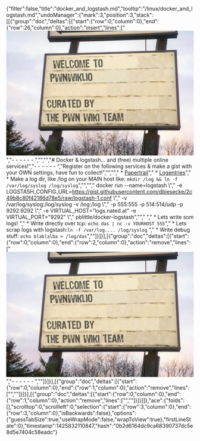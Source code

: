 {"filter":false,"title":"docker_and_logstash.md","tooltip":"/linux/docker_and_logstash.md","undoManager":{"mark":3,"position":3,"stack":[[{"group":"doc","deltas":[{"start":{"row":0,"column":0},"end":{"row":26,"column":0},"action":"insert","lines":["![My WIki](images/logo.jpg)","- - - - - - ","","","# Docker & logstash... and (free) multiple online services!","- - - - - - ","Register on the following services & make a gist with your OWN settings, have fun to collect!","","","  * [Papertrail](https://papertrailapp.com/?thank=7cfb38)","  * [Logentries](https://logentries.com/learnmore?code=c4TEpHn52LKeRN9Yb6Aku8XZQxfWUhws)","  * Make a log dir, like /log on your MAIN host like: `mkdir /log && ln -f /var/log/syslog /log/syslog`","","","    docker run --name=logstash \\","        -e LOGSTASH_CONFIG_URL=https://gist.githubusercontent.com/dbiesecke/2c49b8c80f42186d78e5/raw/logstash-1.conf \\","        -v /var/log/syslog:/log/syslog -v /log:/log \\","        -p 555:555 -p 514:514/udp -p 9292:9292 \\","        -e VIRTUAL_HOST=\"logs.nated.at\" -e VIRTUAL_PORT=\"9292\" \\","        pblittle/docker-logstash","","        ","   * Lets write som logs! ","   * Write directly over tcp: `echo das | nc -v YOURHOST 555`","   * Lets scrap logs with logstash:`ln -f /var/log.... /log/syslog` ","   * Write debug stuff: `echo blablalba > /log/das`",""]}]}],[{"group":"doc","deltas":[{"start":{"row":0,"column":0},"end":{"row":2,"column":0},"action":"remove","lines":["![My WIki](images/logo.jpg)","- - - - - - ",""]}]}],[{"group":"doc","deltas":[{"start":{"row":0,"column":0},"end":{"row":1,"column":0},"action":"remove","lines":["",""]}]}],[{"group":"doc","deltas":[{"start":{"row":0,"column":0},"end":{"row":1,"column":0},"action":"remove","lines":["",""]}]}]]},"ace":{"folds":[],"scrolltop":0,"scrollleft":0,"selection":{"start":{"row":3,"column":0},"end":{"row":3,"column":0},"isBackwards":false},"options":{"guessTabSize":true,"useWrapMode":false,"wrapToView":true},"firstLineState":0},"timestamp":1425832110847,"hash":"0b2d6164dc9ca68390737dc5e8d5e7404c58eadc"}